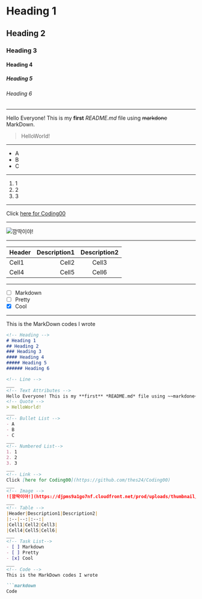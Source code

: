 <!-- Heading -->
# Heading 1
## Heading 2
### Heading 3
#### Heading 4
##### Heading 5
###### Heading 6

<!-- Line -->
___
<!-- Text Attributes -->
Hello Everyone! This is my **first** *README.md* file using ~~markdone~~ MarkDown.
<!-- Quote -->
> HelloWorld!
___
<!-- Bullet List -->
- A
- B
- C
___
<!-- Numbered List-->
1. 1
2. 2
3. 3
___
<!-- Link -->
Click [here for Coding00](https://github.com/thes24/Coding00)
___
<!-- Image -->
![깜딱이야!](https://djpms9a1go7nf.cloudfront.net/prod/uploads/thumbnail/images/10043263/167100535142741_md.png)
___
<!-- Table -->
|Header|Description1|Description2|
|:--|--:|:--:|
|Cell1|Cell2|Cell3|
|Cell4|Cell5|Cell6|
___
<!-- Task List-->
- [ ] Markdown
- [ ] Pretty
- [x] Cool
___
<!-- Code -->
This is the MarkDown codes I wrote

```markdown
<!-- Heading -->
# Heading 1
## Heading 2
### Heading 3
#### Heading 4
##### Heading 5
###### Heading 6

<!-- Line -->
___
<!-- Text Attributes -->
Hello Everyone! This is my **first** *README.md* file using ~~markdone~~ MarkDown.
<!-- Quote -->
> HelloWorld!
___
<!-- Bullet List -->
- A
- B
- C
___
<!-- Numbered List-->
1. 1
2. 2
3. 3
___
<!-- Link -->
Click [here for Coding00](https://github.com/thes24/Coding00)
___
<!-- Image -->
![깜딱이야!](https://djpms9a1go7nf.cloudfront.net/prod/uploads/thumbnail/images/10043263/167100535142741_md.png)
___
<!-- Table -->
|Header|Description1|Description2|
|:--|--:|:--:|
|Cell1|Cell2|Cell3|
|Cell4|Cell5|Cell6|
___
<!-- Task List-->
- [ ] Markdown
- [ ] Pretty
- [x] Cool
___
<!-- Code -->
This is the MarkDown codes I wrote

```markdown
Code
```
```